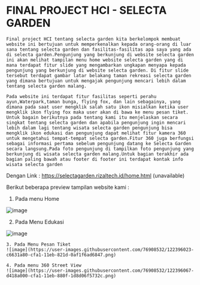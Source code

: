 # FINAL PROJECT HCI - SELECTA GARDEN
```
Final project HCI tentang selecta garden kita berkelompok membuat website ini bertujuan untuk memperkenalkan kepada orang-orang di luar sana tentang selecta garden dan fasilitas-fasilitas apa saya yang ada di selecta garden.Pengunjung yang berkunjung di website selecta garden ini akan melihat tampilan menu home website selecta garden yang di mana terdapat fitur slide yang mengambarkan ungkapan menyapa kepada pengunjung yang berkunjung di website selecta garden. Di fitur slide tersebut terdapat gambar latar belakang taman rekreasi selecta garden yang dimana bertujuan untuk mengajak pengunjung mencari lebih dalam tentang selecta garden malang.

Pada website ini terdapat fitur fasilitas seperti perahu ayun,Waterpark,taman bunga, flying fox, dan lain sebagainya, yang dimana pada saat user mengklik salah satu ikon misialkan ketika user mengklik ikon flying fox maka user akan di bawa ke menu pesan tiket. Untuk bagain berikutnya pada tentang kami itu menjelaskan secara singkat tentang selecta garden dan apabila pengunjung ingin mencari lebih dalam lagi tentang wisata selecta garden pengunjung bisa mengklik ikon edukasi dan pengunjung dapat melihat fitur kamera 360 untuk mengetahui tempat-tempat selecta garden.Fitur 360 juga berfungsi sebagai informasi pertama sebelum pengunjung datang ke Selecta Garden secara langsung.Pada foto pengunjung di tampilkan foto pengunjung yang berkunjung di wisata selecta garden malang.Untuk bagian terakhir ada bagian paling bawah atau footer di footer ini terdapat kontak info wisata selecta garden
```

Dengan Link : https://selectagarden.rizaltech.id/home.html (unavailable)

Berikut beberapa preview tampilan website kami : 
1. Pada menu Home

![image](https://user-images.githubusercontent.com/76908532/122395845-97e53f80-cfa1-11eb-82d9-5e30c5ac001d.png)

2. Pada Menu Edukasi

![image](https://user-images.githubusercontent.com/76908532/122395972-ba775880-cfa1-11eb-9f83-8c5e6c88d76b.png)

```
3. Pada Menu Pesan Tiket
![image](https://user-images.githubusercontent.com/76908532/122396023-c6631a80-cfa1-11eb-821d-0af1f6ad6847.png)
```

```
4. Pada menu 360 Street View
![image](https://user-images.githubusercontent.com/76908532/122396067-d418a000-cfa1-11eb-880f-1d8d06f5732c.png)
```
